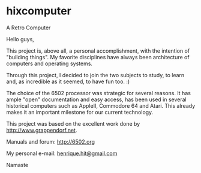 # hixcomputer
A Retro Computer

Hello guys,

This project is, above all, a personal accomplishment, with the intention of "building things". My favorite disciplines have always been architecture of computers and operating systems.

Through this project, I decided to join the two subjects to study, to learn and, as incredible as it seemed, to have fun too. :)

The choice of the 6502 processor was strategic for several reasons. It has ample "open" documentation and easy access, has been used in several historical computers such as AppleII, Commodore 64 and Atari. This already makes it an important milestone for our current technology.

This project was based on the excellent work done by http://www.grappendorf.net.

Manuals and forum: http://6502.org

My personal e-mail: henrique.hit@gmail.com

Namaste
